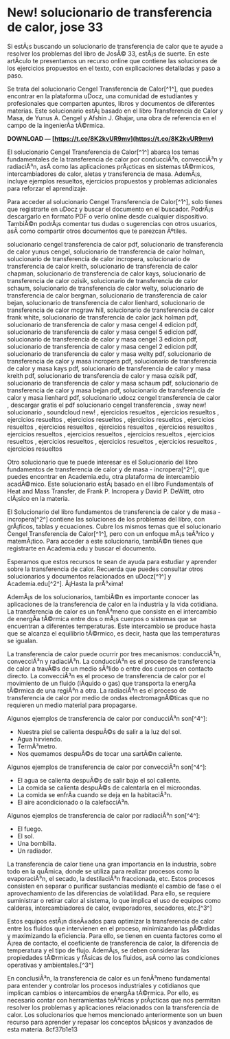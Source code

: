 
 
# New! solucionario de transferencia de calor, jose 33
 
Si estÃ¡s buscando un solucionario de transferencia de calor que te ayude a resolver los problemas del libro de JosÃ© 33, estÃ¡s de suerte. En este artÃ­culo te presentamos un recurso online que contiene las soluciones de los ejercicios propuestos en el texto, con explicaciones detalladas y paso a paso.
 
Se trata del solucionario Cengel Transferencia de Calor[^1^], que puedes encontrar en la plataforma uDocz, una comunidad de estudiantes y profesionales que comparten apuntes, libros y documentos de diferentes materias. Este solucionario estÃ¡ basado en el libro Transferencia de Calor y Masa, de Yunus A. Cengel y Afshin J. Ghajar, una obra de referencia en el campo de la ingenierÃ­a tÃ©rmica.
 
**DOWNLOAD — [https://t.co/8K2kvUR9mv](https://t.co/8K2kvUR9mv)**


 
El solucionario Cengel Transferencia de Calor[^1^] abarca los temas fundamentales de la transferencia de calor por conducciÃ³n, convecciÃ³n y radiaciÃ³n, asÃ­ como las aplicaciones prÃ¡cticas en sistemas tÃ©rmicos, intercambiadores de calor, aletas y transferencia de masa. AdemÃ¡s, incluye ejemplos resueltos, ejercicios propuestos y problemas adicionales para reforzar el aprendizaje.
 
Para acceder al solucionario Cengel Transferencia de Calor[^1^], solo tienes que registrarte en uDocz y buscar el documento en el buscador. PodrÃ¡s descargarlo en formato PDF o verlo online desde cualquier dispositivo. TambiÃ©n podrÃ¡s comentar tus dudas o sugerencias con otros usuarios, asÃ­ como compartir otros documentos que te parezcan Ãºtiles.
 
solucionario cengel transferencia de calor pdf,  solucionario de transferencia de calor yunus cengel,  solucionario de transferencia de calor holman,  solucionario de transferencia de calor incropera,  solucionario de transferencia de calor kreith,  solucionario de transferencia de calor chapman,  solucionario de transferencia de calor kays,  solucionario de transferencia de calor ozisik,  solucionario de transferencia de calor schaum,  solucionario de transferencia de calor welty,  solucionario de transferencia de calor bergman,  solucionario de transferencia de calor bejan,  solucionario de transferencia de calor lienhard,  solucionario de transferencia de calor mcgraw hill,  solucionario de transferencia de calor frank white,  solucionario de transferencia de calor jack holman pdf,  solucionario de transferencia de calor y masa cengel 4 edicion pdf,  solucionario de transferencia de calor y masa cengel 5 edicion pdf,  solucionario de transferencia de calor y masa cengel 3 edicion pdf,  solucionario de transferencia de calor y masa cengel 2 edicion pdf,  solucionario de transferencia de calor y masa welty pdf,  solucionario de transferencia de calor y masa incropera pdf,  solucionario de transferencia de calor y masa kays pdf,  solucionario de transferencia de calor y masa kreith pdf,  solucionario de transferencia de calor y masa ozisik pdf,  solucionario de transferencia de calor y masa schaum pdf,  solucionario de transferencia de calor y masa bejan pdf,  solucionario de transferencia de calor y masa lienhard pdf,  solucionario udocz cengel transferencia de calor ,  descargar gratis el pdf solucionario cengel transferencia ,  sway new! solucionario ,  soundcloud new! ,  ejercicios resueltos ,  ejercicios resueltos ,  ejercicios resueltos ,  ejercicios resueltos ,  ejercicios resueltos ,  ejercicios resueltos ,  ejercicios resueltos ,  ejercicios resueltos ,  ejercicios resueltos ,  ejercicios resueltos ,  ejercicios resueltos ,  ejercicios resueltos ,  ejercicios resueltos  ,  ejercicios resueltos  ,  ejercicios resueltos  ,  ejercicios resueltos  ,  ejercicios resueltos
 
Otro solucionario que te puede interesar es el Solucionario del libro fundamentos de transferencia de calor y de masa - incropera[^2^], que puedes encontrar en Academia.edu, otra plataforma de intercambio acadÃ©mico. Este solucionario estÃ¡ basado en el libro Fundamentals of Heat and Mass Transfer, de Frank P. Incropera y David P. DeWitt, otro clÃ¡sico en la materia.
 
El Solucionario del libro fundamentos de transferencia de calor y de masa - incropera[^2^] contiene las soluciones de los problemas del libro, con grÃ¡ficos, tablas y ecuaciones. Cubre los mismos temas que el solucionario Cengel Transferencia de Calor[^1^], pero con un enfoque mÃ¡s teÃ³rico y matemÃ¡tico. Para acceder a este solucionario, tambiÃ©n tienes que registrarte en Academia.edu y buscar el documento.
 
Esperamos que estos recursos te sean de ayuda para estudiar y aprender sobre la transferencia de calor. Recuerda que puedes consultar otros solucionarios y documentos relacionados en uDocz[^1^] y Academia.edu[^2^]. Â¡Hasta la prÃ³xima!
  
AdemÃ¡s de los solucionarios, tambiÃ©n es importante conocer las aplicaciones de la transferencia de calor en la industria y la vida cotidiana. La transferencia de calor es un fenÃ³meno que consiste en el intercambio de energÃ­a tÃ©rmica entre dos o mÃ¡s cuerpos o sistemas que se encuentran a diferentes temperaturas. Este intercambio se produce hasta que se alcanza el equilibrio tÃ©rmico, es decir, hasta que las temperaturas se igualan.
 
La transferencia de calor puede ocurrir por tres mecanismos: conducciÃ³n, convecciÃ³n y radiaciÃ³n. La conducciÃ³n es el proceso de transferencia de calor a travÃ©s de un medio sÃ³lido o entre dos cuerpos en contacto directo. La convecciÃ³n es el proceso de transferencia de calor por el movimiento de un fluido (lÃ­quido o gas) que transporta la energÃ­a tÃ©rmica de una regiÃ³n a otra. La radiaciÃ³n es el proceso de transferencia de calor por medio de ondas electromagnÃ©ticas que no requieren un medio material para propagarse.
 
Algunos ejemplos de transferencia de calor por conducciÃ³n son[^4^]:
 
- Nuestra piel se calienta despuÃ©s de salir a la luz del sol.
- Agua hirviendo.
- TermÃ³metro.
- Nos quemamos despuÃ©s de tocar una sartÃ©n caliente.

Algunos ejemplos de transferencia de calor por convecciÃ³n son[^4^]:

- El agua se calienta despuÃ©s de salir bajo el sol caliente.
- La comida se calienta despuÃ©s de calentarla en el microondas.
- La comida se enfrÃ­a cuando se deja en la habitaciÃ³n.
- El aire acondicionado o la calefacciÃ³n.

Algunos ejemplos de transferencia de calor por radiaciÃ³n son[^4^]:

- El fuego.
- El sol.
- Una bombilla.
- Un radiador.

La transferencia de calor tiene una gran importancia en la industria, sobre todo en la quÃ­mica, donde se utiliza para realizar procesos como la evaporaciÃ³n, el secado, la destilaciÃ³n fraccionada, etc. Estos procesos consisten en separar o purificar sustancias mediante el cambio de fase o el aprovechamiento de las diferencias de volatilidad. Para ello, se requiere suministrar o retirar calor al sistema, lo que implica el uso de equipos como calderas, intercambiadores de calor, evaporadores, secadores, etc.[^3^]
 
Estos equipos estÃ¡n diseÃ±ados para optimizar la transferencia de calor entre los fluidos que intervienen en el proceso, minimizando las pÃ©rdidas y maximizando la eficiencia. Para ello, se tienen en cuenta factores como el Ã¡rea de contacto, el coeficiente de transferencia de calor, la diferencia de temperatura y el tipo de flujo. AdemÃ¡s, se deben considerar las propiedades tÃ©rmicas y fÃ­sicas de los fluidos, asÃ­ como las condiciones operativas y ambientales.[^3^]
 
En conclusiÃ³n, la transferencia de calor es un fenÃ³meno fundamental para entender y controlar los procesos industriales y cotidianos que implican cambios o intercambios de energÃ­a tÃ©rmica. Por ello, es necesario contar con herramientas teÃ³ricas y prÃ¡cticas que nos permitan resolver los problemas y aplicaciones relacionados con la transferencia de calor. Los solucionarios que hemos mencionado anteriormente son un buen recurso para aprender y repasar los conceptos bÃ¡sicos y avanzados de esta materia.
 8cf37b1e13
 
